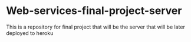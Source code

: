 # Web-services-final-project-server
This is a repository for final project that will be the server that will be later deployed to heroku

